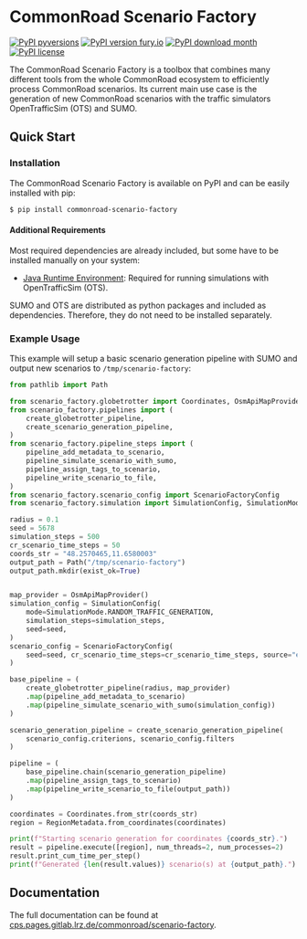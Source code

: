 # CommonRoad Scenario Factory

[![PyPI pyversions](https://img.shields.io/pypi/pyversions/commonroad-scenario-factory.svg)](https://pypi.python.org/pypi/commonroad-scenario-factory/)
[![PyPI version fury.io](https://badge.fury.io/py/commonroad-scenario-factory.svg)](https://pypi.python.org/pypi/commonroad-scenario-factory/)
[![PyPI download month](https://img.shields.io/pypi/dm/commonroad-scenario-factory.svg?label=PyPI%20downloads)](https://pypi.python.org/pypi/commonroad-scenario-factory/)
[![PyPI license](https://img.shields.io/pypi/l/commonroad-scenario-factory.svg)](https://pypi.python.org/pypi/commonroad-scenario-factory/)


The CommonRoad Scenario Factory is a toolbox that combines many different tools from the whole CommonRoad ecosystem to efficiently process CommonRoad scenarios.
Its current main use case is the generation of new CommonRoad scenarios with the traffic simulators OpenTrafficSim (OTS) and SUMO.


## Quick Start

### Installation

The CommonRoad Scenario Factory is available on PyPI and can be easily installed with pip:

```sh
$ pip install commonroad-scenario-factory
```

#### Additional Requirements

Most required dependencies are already included, but some have to be installed manually on your system:

* [Java Runtime Environment](https://www.java.com/en/): Required for running simulations with OpenTrafficSim (OTS).

SUMO and OTS are distributed as python packages and included as dependencies. Therefore, they do not need to be installed separately.

### Example Usage

This example will setup a basic scenario generation pipeline with SUMO and output new scenarios to `/tmp/scenario-factory`:

```python
from pathlib import Path

from scenario_factory.globetrotter import Coordinates, OsmApiMapProvider, RegionMetadata
from scenario_factory.pipelines import (
    create_globetrotter_pipeline,
    create_scenario_generation_pipeline,
)
from scenario_factory.pipeline_steps import (
    pipeline_add_metadata_to_scenario,
    pipeline_simulate_scenario_with_sumo,
    pipeline_assign_tags_to_scenario,
    pipeline_write_scenario_to_file,
)
from scenario_factory.scenario_config import ScenarioFactoryConfig
from scenario_factory.simulation import SimulationConfig, SimulationMode

radius = 0.1
seed = 5678
simulation_steps = 500
cr_scenario_time_steps = 50
coords_str = "48.2570465,11.6580003"
output_path = Path("/tmp/scenario-factory")
output_path.mkdir(exist_ok=True)


map_provider = OsmApiMapProvider()
simulation_config = SimulationConfig(
    mode=SimulationMode.RANDOM_TRAFFIC_GENERATION,
    simulation_steps=simulation_steps,
    seed=seed,
)
scenario_config = ScenarioFactoryConfig(
    seed=seed, cr_scenario_time_steps=cr_scenario_time_steps, source="example"
)

base_pipeline = (
    create_globetrotter_pipeline(radius, map_provider)
    .map(pipeline_add_metadata_to_scenario)
    .map(pipeline_simulate_scenario_with_sumo(simulation_config))
)

scenario_generation_pipeline = create_scenario_generation_pipeline(
    scenario_config.criterions, scenario_config.filters
)

pipeline = (
    base_pipeline.chain(scenario_generation_pipeline)
    .map(pipeline_assign_tags_to_scenario)
    .map(pipeline_write_scenario_to_file(output_path))
)

coordinates = Coordinates.from_str(coords_str)
region = RegionMetadata.from_coordinates(coordinates)

print(f"Starting scenario generation for coordinates {coords_str}.")
result = pipeline.execute([region], num_threads=2, num_processes=2)
result.print_cum_time_per_step()
print(f"Generated {len(result.values)} scenario(s) at {output_path}.")
```

## Documentation

The full documentation can be found at [cps.pages.gitlab.lrz.de/commonroad/scenario-factory](https://cps.pages.gitlab.lrz.de/commonroad/scenario-factory/).
